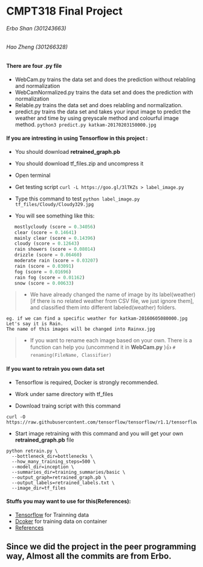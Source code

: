# CMPT318 Final Project
###### Erbo Shan (301243663)
###### Hao Zheng	(301266328)
									
#### There are four .py file
* WebCam.py trains the data set and does the prediction without relabling and normalization
* WebCamNormalized.py trains the data set and does the prediction with normalization
* Relable.py trains the data set and does relabling and normalization.
* predict.py trains the data set and takes your input image to predict the weather and time by using greyscale method and              	 colourful image method.
    	```
	python3 predict.py katkam-20170203150000.jpg 
    	```
    
#### If you are intresting in using Tensorflow in this project :

 * You should download **retrained_graph.pb**
 * You should download tf_files.zip and uncompress it
 * Open terminal
 * Get testing script
        ```
    curl -L https://goo.gl/3lTKZs > label_image.py
        ```
 
 * Type this command to test
        ```
 python label_image.py tf_files/Cloudy/Cloudy329.jpg
        ```
 
 * You will see something like this:
 ```python
 	mostlycloudy (score = 0.34056)
 	clear (score = 0.14641)
 	mainly clear (score = 0.14396)
 	cloudy (score = 0.12643)
 	rain showers (score = 0.08014)
 	drizzle (score = 0.06460)
 	moderate rain (score = 0.03207)
 	rain (score = 0.03091)
 	fog (score = 0.01696)
 	rain fog (score = 0.01162)
 	snow (score = 0.00633)
 ```
 
>* We have already changed the name of image by its label(weather)[if there is no related weather from CSV file, we just ignore them], and classified them into different labeled(weather) folders.
 ```
 eg. if we can find a specific weather for katkam-20160605080000.jpg Let's say it is Rain. 
 The name of this images will be changed into Rainxx.jpg
 ```
 
>* If you want to rename each image based on your own. There is a function can help you (uncommend it in **WebCam.py** ):+1:
    ```
    # renaming(FileName, Classifier)
    ```
    
#### If you want to retrain you own data set

* Tensorflow is required, Docker is strongly recommended.
* Work under same directory with tf_files

* Download traing script with this command
```
curl -O https://raw.githubusercontent.com/tensorflow/tensorflow/r1.1/tensorflow/examples/image_retraining/retrain.py
```
* Start image retraining with this command and you will get your own **retrained_graph.pb** file
```
python retrain.py \
  --bottleneck_dir=bottlenecks \
  --how_many_training_steps=500 \
  --model_dir=inception \
  --summaries_dir=training_summaries/basic \
  --output_graph=retrained_graph.pb \
  --output_labels=retrained_labels.txt \
  --image_dir=tf_files
  ```
  
#### Stuffs you may want to use for this(References):
 * [Tensorflow](https://www.tensorflow.org) for Trainning data
 * [Dcoker](https://www.docker.com) for training data on container
 * [References](https://codelabs.developers.google.com/codelabs/tensorflow-for-poets/?utm_campaign=chrome_series_machinelearning_063016&utm_source=gdev&utm_medium=yt-desc#0)

## Since we did the project in the peer programming way, Almost all the commits are from Erbo. 
